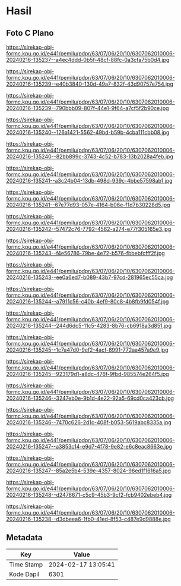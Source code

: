 # Hasil

## Foto C Plano

https://sirekap-obj-formc.kpu.go.id/e441/pemilu/pdpr/63/07/06/20/10/6307062010006-20240216-135237--a4ec4ddd-0b5f-48cf-88fc-0a3cfa75b0d4.jpg

https://sirekap-obj-formc.kpu.go.id/e441/pemilu/pdpr/63/07/06/20/10/6307062010006-20240216-135239--e40b3840-130d-49a7-832f-43d90757e754.jpg

https://sirekap-obj-formc.kpu.go.id/e441/pemilu/pdpr/63/07/06/20/10/6307062010006-20240216-135239--790bbb09-807f-44e1-9f64-a7cf5f2b90ce.jpg

https://sirekap-obj-formc.kpu.go.id/e441/pemilu/pdpr/63/07/06/20/10/6307062010006-20240216-135240--126a1421-5562-49bd-b59b-4cba111cbb08.jpg

https://sirekap-obj-formc.kpu.go.id/e441/pemilu/pdpr/63/07/06/20/10/6307062010006-20240216-135240--82bb899c-3743-4c52-b783-13b2028a4feb.jpg

https://sirekap-obj-formc.kpu.go.id/e441/pemilu/pdpr/63/07/06/20/10/6307062010006-20240216-135241--a3c24b04-13db-498d-939c-4bbe57598ab1.jpg

https://sirekap-obj-formc.kpu.go.id/e441/pemilu/pdpr/63/07/06/20/10/6307062010006-20240216-135241--67e77d93-057e-4164-b06e-f1d7b30228d5.jpg

https://sirekap-obj-formc.kpu.go.id/e441/pemilu/pdpr/63/07/06/20/10/6307062010006-20240216-135242--57472c76-7792-4562-a274-e77f305165e3.jpg

https://sirekap-obj-formc.kpu.go.id/e441/pemilu/pdpr/63/07/06/20/10/6307062010006-20240216-135243--f4e56786-79be-4e72-b576-fbbebfcfff2f.jpg

https://sirekap-obj-formc.kpu.go.id/e441/pemilu/pdpr/63/07/06/20/10/6307062010006-20240216-135243--ee0a6ed7-b089-43b7-97cd-281965ec55ca.jpg

https://sirekap-obj-formc.kpu.go.id/e441/pemilu/pdpr/63/07/06/20/10/6307062010006-20240216-135244--a7911c56-c40b-4ef9-80c8-4b8fb9fd054f.jpg

https://sirekap-obj-formc.kpu.go.id/e441/pemilu/pdpr/63/07/06/20/10/6307062010006-20240216-135244--244d6dc5-11c5-4283-8b76-cb6918a3d851.jpg

https://sirekap-obj-formc.kpu.go.id/e441/pemilu/pdpr/63/07/06/20/10/6307062010006-20240216-135245--1c7a47d0-9ef2-4acf-8991-772aa457a9e9.jpg

https://sirekap-obj-formc.kpu.go.id/e441/pemilu/pdpr/63/07/06/20/10/6307062010006-20240216-135245--923179d1-a8dc-476f-9fbd-985574e264f5.jpg

https://sirekap-obj-formc.kpu.go.id/e441/pemilu/pdpr/63/07/06/20/10/6307062010006-20240216-135246--3247eb0e-9b1d-4e22-92a5-69cd0ca423cb.jpg

https://sirekap-obj-formc.kpu.go.id/e441/pemilu/pdpr/63/07/06/20/10/6307062010006-20240216-135246--7470c626-2d1c-408f-b053-5619abc8335a.jpg

https://sirekap-obj-formc.kpu.go.id/e441/pemilu/pdpr/63/07/06/20/10/6307062010006-20240216-135247--a3853c14-e9d7-4f78-9e82-e6c8eac8663e.jpg

https://sirekap-obj-formc.kpu.go.id/e441/pemilu/pdpr/63/07/06/20/10/6307062010006-20240216-135247--85a2e5b4-539e-4357-8024-96ed1f1616a5.jpg

https://sirekap-obj-formc.kpu.go.id/e441/pemilu/pdpr/63/07/06/20/10/6307062010006-20240216-135248--d2476671-c5c9-45b3-9cf2-fcb9402ebeb4.jpg

https://sirekap-obj-formc.kpu.go.id/e441/pemilu/pdpr/63/07/06/20/10/6307062010006-20240216-135238--d3dbeea6-1fb0-41ed-8f53-c487e9d9888e.jpg


## Metadata

| Key        | Value               |
| ---------- | ------------------- |
| Time Stamp | 2024-02-17 13:05:41 |
| Kode Dapil | 6301                |



